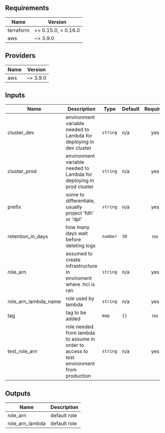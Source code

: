 ## Requirements

| Name | Version |
|------|---------|
| terraform | >= 0.15.0, < 0.16.0 |
| aws | ~> 3.9.0 |

## Providers

| Name | Version |
|------|---------|
| aws | ~> 3.9.0 |

## Inputs

| Name | Description | Type | Default | Required |
|------|-------------|------|---------|:--------:|
| cluster\_dev | environment variable needed to Lambda for deploying in dev cluster | `string` | n/a | yes |
| cluster\_prod | environment variable needed to Lambda for deploying in prod cluster | `string` | n/a | yes |
| prefix | some to differentiate, usually project 'fdh' or 'dpl' | `string` | n/a | yes |
| retention\_in\_days | how many days wait before deleting logs | `number` | `30` | no |
| role\_arn | assumed to create infrastructure in enviroment where .hcl is ran | `string` | n/a | yes |
| role\_arn\_lambda\_name | role used by lambda | `string` | n/a | yes |
| tag | tag to be added | `map` | `{}` | no |
| test\_role\_arn | role needed from lambda to assume in order to access to test environment from production | `string` | n/a | yes |

## Outputs

| Name | Description |
|------|-------------|
| role\_arn | default role |
| role\_arn\_lambda | default role |

